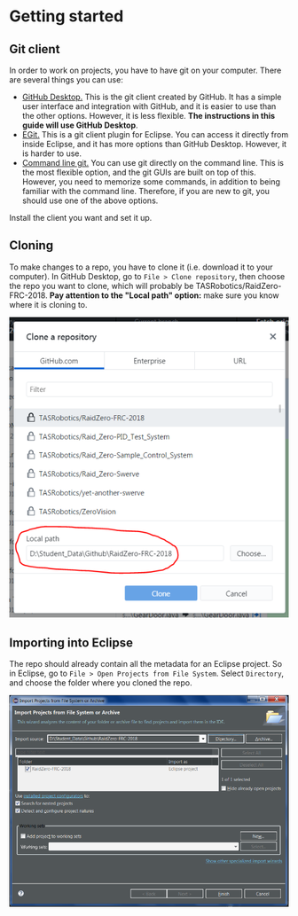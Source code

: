 # Getting started

## Git client

In order to work on projects, you have to have git on your computer. There are several things you can use:

- [GitHub Desktop.](https://desktop.github.com) This is the git client created by GitHub. It has a simple user interface and integration with GitHub, and it is easier to use than the other options. However, it is less flexible. **The instructions in this guide will use GitHub Desktop**.
- [EGit.](http://www.eclipse.org/egit/) This is a git client plugin for Eclipse. You can access it directly from inside Eclipse, and it has more options than GitHub Desktop. However, it is harder to use.
- [Command line git.](https://git-scm.com/downloads) You can use git directly on the command line. This is the most flexible option, and the git GUIs are built on top of this. However, you need to memorize some commands, in addition to being familiar with the command line. Therefore, if you are new to git, you should use one of the above options.

Install the client you want and set it up.

## Cloning

To make changes to a repo, you have to clone it (i.e. download it to your computer). In GitHub Desktop, go to `File > Clone repository`, then choose the repo you want to clone, which will probably be TASRobotics/RaidZero-FRC-2018. **Pay attention to the "Local path" option:** make sure you know where it is cloning to.

![](img/cloning.png)

## Importing into Eclipse

The repo should already contain all the metadata for an Eclipse project. So in Eclipse, go to `File > Open Projects from File System`. Select `Directory`, and choose the folder where you cloned the repo.

![](img/import-into-eclipse.png)
